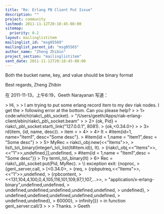 ```yaml
---
title: "Re: Erlang PB Client Put Issue"
description: ""
project: community
lastmod: 2011-11-12T20:18:45-08:00
sitemap:
  priority: 0.2
layout: mailinglistitem
mailinglist_id: "msg05569"
mailinglist_parent_id: "msg05565"
author_name: "Zheng Zhibin"
project_section: "mailinglistitem"
sent_date: 2011-11-12T20:18:45-08:00
---
```



Both the bucket name, key, and value should be binary format

Best regards,
Zheng Zhibin

在 2011-11-13，上午6:19，Geeth Narayanan  写道：

&gt; Hi,
&gt; 
&gt; I am trying to put some erlang record item to my dev riak nodes. I get the 
&gt; following error at the bottom. Can you please help?
&gt; 
&gt; 1&gt; code:which(riakc\\_pb\\_socket).
&gt; "/Users/geeth/Apps/riak-erlang-client/ebin/riakc\\_pb\\_socket.beam"
&gt; 
&gt; 2&gt; {ok, Pid} = riakc\\_pb\\_socket:start\\_link("127.0.0.1", 8081).
&gt; {ok,&lt;0.34.0&gt;}
&gt; 
&gt; 3&gt; rd(item, {id, name, desc}). 
&gt; item
&gt; 
&gt; 4&gt; 
&gt; 4&gt; It = #item{id=1, name="Item1", desc="Some desc"}.
&gt; #item{id = 1,name = "Item1",desc = "Some desc"}
&gt; 
&gt; 5&gt; MyRec = riakc\\_obj:new(&lt;&lt;"Items"&gt;&gt;, 
&gt; list\\_to\\_binary(integer\\_to\\_list(It#item.id)), It). 
&gt; {riakc\\_obj,&lt;&lt;"Items"&gt;&gt;,&lt;&lt;"1"&gt;&gt;,undefined,[],undefined,
&gt; #item{id = 1,name = "Item1",desc = "Some desc"}}
&gt; 
Try term\\_to\\_binary(It)
&gt; 6&gt; Rec = riakc\\_pb\\_socket:put(Pid, MyRec).
&gt; \\*\\* exception exit: {noproc,
&gt; {gen\\_server,call,
&gt; [&lt;0.34.0&gt;,
&gt; {req,
&gt; {rpbputreq,&lt;&lt;"Items"&gt;&gt;,&lt;&lt;"1"&gt;&gt;,undefined,
&gt; {rpbcontent,
&gt; &lt;&lt;131,104,4,100,0,4,105,116,101,109,97,1,107,...&gt;&gt;,
&gt; "application/x-erlang-binary",undefined,undefined,
&gt; undefined,undefined,undefined,undefined,undefined,
&gt; undefined},
&gt; undefined,undefined,undefined,undefined,undefined,
&gt; undefined,undefined},
&gt; 60000},
&gt; infinity]}}
&gt; in function gen\\_server:call/3
&gt; 
&gt; 
&gt; Thanks.
&gt; Geeth
